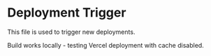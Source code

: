 # Deployment Trigger

This file is used to trigger new deployments.

Build works locally - testing Vercel deployment with cache disabled.
